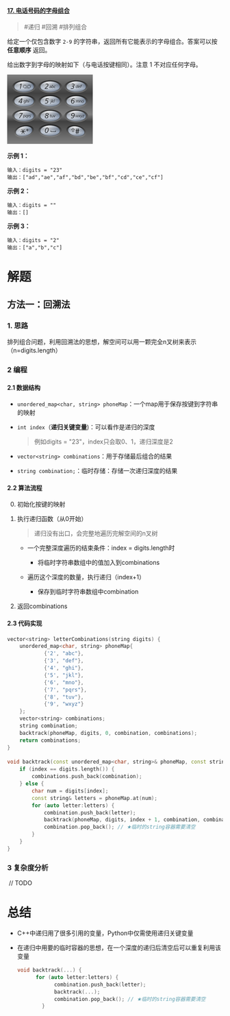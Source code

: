 #### [17. 电话号码的字母组合](https://leetcode-cn.com/problems/letter-combinations-of-a-phone-number/)

> #递归 #回溯 #排列组合

给定一个仅包含数字 `2-9` 的字符串，返回所有它能表示的字母组合。答案可以按 **任意顺序** 返回。

给出数字到字母的映射如下（与电话按键相同）。注意 1 不对应任何字母。

![img](readme.assets/200px-telephone-keypad2svg.png)

 

**示例 1：**

```
输入：digits = "23"
输出：["ad","ae","af","bd","be","bf","cd","ce","cf"]
```

**示例 2：**

```
输入：digits = ""
输出：[]
```

**示例 3：**

```
输入：digits = "2"
输出：["a","b","c"]
```

# 解题

## 方法一：回溯法

### 1. 思路

排列组合问题，利用回溯法的思想，解空间可以用一颗完全n叉树来表示（n=digits.length）


### 2 编程

#### 2.1 数据结构

- `unordered_map<char, string> phoneMap`：一个map用于保存按键到字符串的映射

- `int index`（**递归关键变量**)：可以看作是递归的深度

  > 例如digits = "23"，index只会取0、1，递归深度是2

- `vector<string> combinations`：用于存储最后组合的结果

- `string combination;`：临时存储：存储一次递归深度的结果

#### 2.2 算法流程

0. 初始化按键的映射

1. 执行递归函数（从0开始）

   > 递归没有出口，会完整地遍历完解空间的n叉树

   - 一个完整深度遍历的结束条件：index = digits.length时
     - 将临时字符串数组中的值加入到combinations

   - 遍历这个深度的数量，执行递归（index+1）
     - 保存到临时字符串数组中combination

2. 返回combinations

#### 2.3 代码实现

```c++
vector<string> letterCombinations(string digits) {
    unordered_map<char, string> phoneMap{
            {'2', "abc"},
            {'3', "def"},
            {'4', "ghi"},
            {'5', "jkl"},
            {'6', "mno"},
            {'7', "pqrs"},
            {'8', "tuv"},
            {'9', "wxyz"}
    };
    vector<string> combinations;
    string combination;
    backtrack(phoneMap, digits, 0, combination, combinations);
    return combinations;
}

void backtrack(const unordered_map<char, string>& phoneMap, const string& digits,int index, string& combination, vector<string>& combinations) {
    if (index == digits.length()) {
        combinations.push_back(combination);
    } else {
        char num = digits[index];
        const string& letters = phoneMap.at(num);
        for (auto letter:letters) {
            combination.push_back(letter);
            backtrack(phoneMap, digits, index + 1, combination, combinations);
            combination.pop_back(); // ★临时的string容器需要清空
        }
    }
}
```



### 3 复杂度分析

​	// TODO



# 总结

- C++中递归用了很多引用的变量，Python中仅需使用递归关键变量

- 在递归中用要的临时容器的思想，在一个深度的递归后清空后可以重复利用该变量

  ```c++
  void backtrack(...) {
  		for (auto letter:letters) {
              combination.push_back(letter);
              backtrack(...);
              combination.pop_back(); // ★临时的string容器需要清空
          }
  ```

  

